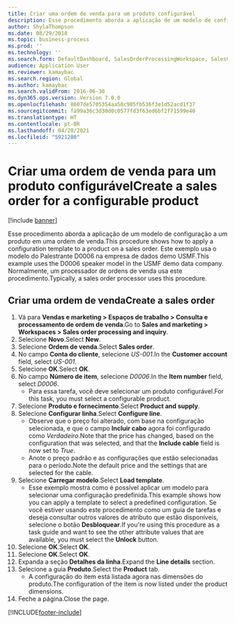 ```yaml
---
title: Criar uma ordem de venda para um produto configurável
description: Esse procedimento aborda a aplicação de um modelo de configuração a um produto em uma ordem de venda.
author: ShylaThompson
ms.date: 08/29/2018
ms.topic: business-process
ms.prod: ''
ms.technology: ''
ms.search.form: DefaultDashboard, SalesOrderProcessingWorkspace, SalesCreateOrder, SalesTable, PCRuntimeConfigurator, PCTemplateConfigurationSelection
audience: Application User
ms.reviewer: kamaybac
ms.search.region: Global
ms.author: kamaybac
ms.search.validFrom: 2016-06-30
ms.dyn365.ops.version: Version 7.0.0
ms.openlocfilehash: 8607de5705354aa58c985fb536f3e1d52acd1f37
ms.sourcegitcommit: fa99a36c3d30d0c0577fd3f63ed6bf2f71599e40
ms.translationtype: HT
ms.contentlocale: pt-BR
ms.lasthandoff: 04/20/2021
ms.locfileid: "5921280"
---
```

# <a name="create-a-sales-order-for-a-configurable-product"></a><span data-ttu-id="8c4fb-103">Criar uma ordem de venda para um produto configurável</span><span class="sxs-lookup"><span data-stu-id="8c4fb-103">Create a sales order for a configurable product</span></span>

[!include [banner](../../includes/banner.md)]

<span data-ttu-id="8c4fb-104">Esse procedimento aborda a aplicação de um modelo de configuração a um produto em uma ordem de venda.</span><span class="sxs-lookup"><span data-stu-id="8c4fb-104">This procedure shows how to apply a configuration template to a product on a sales order.</span></span> <span data-ttu-id="8c4fb-105">Este exemplo usa o modelo do Palestrante D0006 na empresa de dados demo USMF.</span><span class="sxs-lookup"><span data-stu-id="8c4fb-105">This example uses the D0006 speaker model in the USMF demo data company.</span></span> <span data-ttu-id="8c4fb-106">Normalmente, um processador de ordens de venda usa este procedimento.</span><span class="sxs-lookup"><span data-stu-id="8c4fb-106">Typically, a sales order processor uses this procedure.</span></span>

## <a name="create-a-sales-order"></a><span data-ttu-id="8c4fb-107">Criar uma ordem de venda</span><span class="sxs-lookup"><span data-stu-id="8c4fb-107">Create a sales order</span></span>

1. <span data-ttu-id="8c4fb-108">Vá para **Vendas e marketing \> Espaços de trabalho \> Consulta e processamento de ordem de venda**.</span><span class="sxs-lookup"><span data-stu-id="8c4fb-108">Go to **Sales and marketing \> Workspaces \> Sales order processing and inquiry**.</span></span>
1. <span data-ttu-id="8c4fb-109">Selecione **Novo**.</span><span class="sxs-lookup"><span data-stu-id="8c4fb-109">Select **New**.</span></span>
1. <span data-ttu-id="8c4fb-110">Selecione **Ordem de venda**.</span><span class="sxs-lookup"><span data-stu-id="8c4fb-110">Select **Sales order**.</span></span>
1. <span data-ttu-id="8c4fb-111">No campo **Conta do cliente**, selecione *US-001*.</span><span class="sxs-lookup"><span data-stu-id="8c4fb-111">In the **Customer account** field, select *US-001*.</span></span> 
1. <span data-ttu-id="8c4fb-112">Selecione **OK**.</span><span class="sxs-lookup"><span data-stu-id="8c4fb-112">Select **OK**.</span></span>
1. <span data-ttu-id="8c4fb-113">No campo **Número de item**, selecione *D0006*.</span><span class="sxs-lookup"><span data-stu-id="8c4fb-113">In the **Item number** field, select *D0006*.</span></span>
    * <span data-ttu-id="8c4fb-114">Para essa tarefa, você deve selecionar um produto configurável.</span><span class="sxs-lookup"><span data-stu-id="8c4fb-114">For this task, you must select a configurable product.</span></span>  
1. <span data-ttu-id="8c4fb-115">Selecione **Produto e fornecimento**.</span><span class="sxs-lookup"><span data-stu-id="8c4fb-115">Select **Product and supply**.</span></span>
1. <span data-ttu-id="8c4fb-116">Selecione **Configurar linha**.</span><span class="sxs-lookup"><span data-stu-id="8c4fb-116">Select **Configure line**.</span></span>
    * <span data-ttu-id="8c4fb-117">Observe que o preço foi alterado, com base na configuração selecionada, e que o campo **Incluir cabo** agora foi configurado como *Verdadeiro*.</span><span class="sxs-lookup"><span data-stu-id="8c4fb-117">Note that the price has changed, based on the configuration that was selected, and that the **Include cable** field is now set to *True*.</span></span>  
    * <span data-ttu-id="8c4fb-118">Anote o preço padrão e as configurações que estão selecionadas para o período.</span><span class="sxs-lookup"><span data-stu-id="8c4fb-118">Note the default price and the settings that are selected for the cable.</span></span>  
1. <span data-ttu-id="8c4fb-119">Selecione **Carregar modelo**.</span><span class="sxs-lookup"><span data-stu-id="8c4fb-119">Select **Load template**.</span></span>
    * <span data-ttu-id="8c4fb-120">Esse exemplo mostra como é possível aplicar um modelo para selecionar uma configuração predefinida.</span><span class="sxs-lookup"><span data-stu-id="8c4fb-120">This example shows how you can apply a template to select a predefined configuration.</span></span> <span data-ttu-id="8c4fb-121">Se você estiver usando este procedimento como um guia de tarefas e deseja consultar outros valores de atributo que estão disponíveis, selecione o botão **Desbloquear**.</span><span class="sxs-lookup"><span data-stu-id="8c4fb-121">If you're using this procedure as a task guide and want to see the other attribute values that are available, you must select the **Unlock** button.</span></span>  
1. <span data-ttu-id="8c4fb-122">Selecione **OK**.</span><span class="sxs-lookup"><span data-stu-id="8c4fb-122">Select **OK**.</span></span>
1. <span data-ttu-id="8c4fb-123">Selecione **OK**.</span><span class="sxs-lookup"><span data-stu-id="8c4fb-123">Select **OK**.</span></span>
1. <span data-ttu-id="8c4fb-124">Expanda a seção **Detalhes da linha**.</span><span class="sxs-lookup"><span data-stu-id="8c4fb-124">Expand the **Line details** section.</span></span>
1. <span data-ttu-id="8c4fb-125">Selecione a guia **Produto**.</span><span class="sxs-lookup"><span data-stu-id="8c4fb-125">Select the **Product** tab.</span></span>
    * <span data-ttu-id="8c4fb-126">A configuração do item está listada agora nas dimensões do produto.</span><span class="sxs-lookup"><span data-stu-id="8c4fb-126">The configuration of the item is now listed under the product dimensions.</span></span>  
1. <span data-ttu-id="8c4fb-127">Feche a página.</span><span class="sxs-lookup"><span data-stu-id="8c4fb-127">Close the page.</span></span>


[!INCLUDE[footer-include](../../../includes/footer-banner.md)]